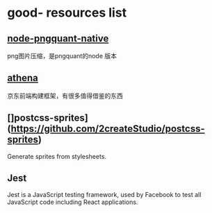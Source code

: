 # good- resources list

## [node-pngquant-native](https://github.com/xiangshouding/node-pngquant-native)
png图片压缩，是pngquant的node 版本

## [athena](https://github.com/o2team/athena)
京东前端构建框架，有很多值得借鉴的东西

## []postcss-sprites](https://github.com/2createStudio/postcss-sprites)
Generate sprites from stylesheets.

## Jest
Jest is a JavaScript testing framework, 
used by Facebook to test all JavaScript code including React applications.